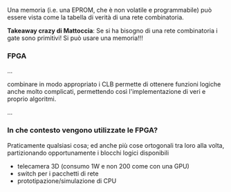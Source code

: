 Una memoria (i.e. una EPROM, che è non volatile e programmabile) può essere vista come la tabella di verità di una rete combinatoria.

**Takeaway crazy di Mattoccia**: Se si ha bisogno di una rete combinatoria i gate sono primitivi! Si può usare una memoria!!! 

### FPGA
...

combinare in modo appropriato i CLB permette di ottenere funzioni logiche anche molto complicati, permettendo così l'implementazione di veri e proprio algoritmi.

...

### In che contesto vengono utilizzate le FPGA?
Praticamente qualsiasi cosa; ed anche più cose ortogonali tra loro alla volta, partizionando opportunamente i blocchi logici disponibili

- telecamera 3D (consumo 1W e non 200 come con una GPU)
- switch per i pacchetti di rete
- prototipazione/simulazione di CPU
